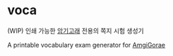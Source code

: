 # voca

(WIP) 인쇄 가능한 [암기고래] 전용의 쪽지 시험 생성기

A printable vocabulary exam generator for [AmgiGorae][암기고래]

[암기고래]: https://play.google.com/store/apps/details?id=com.belugaedu.amgigorae
